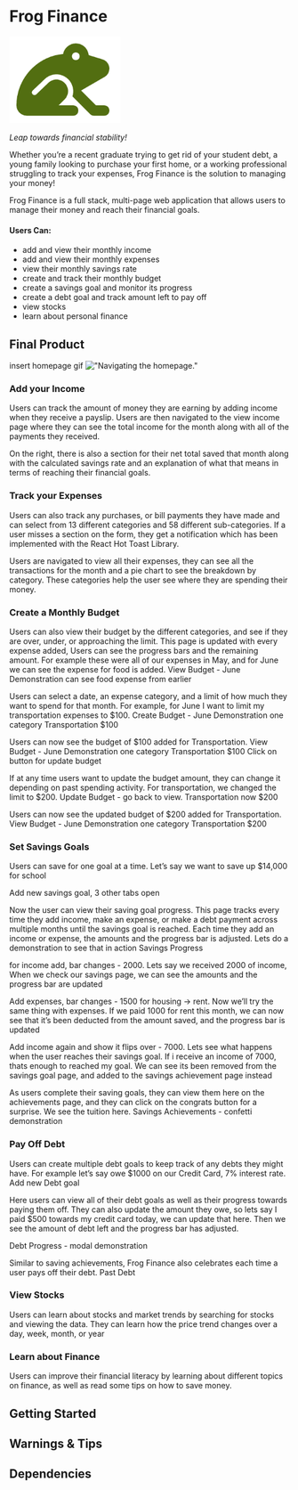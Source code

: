 # Frog Finance

<img src="https://github.com/Shamayal/frog-finance/blob/main/frontend/client/public/frog-logo.png" alt="Frog Finance Logo" width="200px">

_Leap towards financial stability!_

Whether you’re a recent graduate trying to get rid of your student debt, a young family looking to purchase your first home, or a working professional struggling to track your expenses, Frog Finance is the solution to managing your money!

Frog Finance is a full stack, multi-page web application that allows users to manage their money and reach their financial goals.

#### Users Can:

- add and view their monthly income
- add and view their monthly expenses
- view their monthly savings rate
- create and track their monthly budget
- create a savings goal and monitor its progress
- create a debt goal and track amount left to pay off
- view stocks
- learn about personal finance

## Final Product

insert homepage gif
!["Navigating the homepage."]()

### Add your Income

Users can track the amount of money they are earning by adding income when they receive a payslip. Users are then navigated to the view income page where they can see the total income for the month along with all of the payments they received.

On the right, there is also a section for their net total saved that month along with the calculated savings rate and an explanation of what that means in terms of reaching their financial goals.

### Track your Expenses

Users can also track any purchases, or bill payments they have made and can select from 13 different categories and 58 different sub-categories. If a user misses a section on the form, they get a notification which has been implemented with the React Hot Toast Library.

Users are navigated to view all their expenses, they can see all the transactions for the month and a pie chart to see the breakdown by category. These categories help the user see where they are spending their money.

### Create a Monthly Budget

Users can also view their budget by the different categories, and see if they are over, under, or approaching the limit. This page is updated with every expense added, Users can see the progress bars and the remaining amount. For example these were all of our expenses in May, and for June we can see the expense for food is added.
View Budget - June Demonstration can see food expense from earlier

Users can select a date, an expense category, and a limit of how much they want to spend for that month. For example, for June I want to limit my transportation expenses to $100.
Create Budget - June Demonstration one category Transportation $100

Users can now see the budget of $100 added for Transportation.
View Budget - June Demonstration one category Transportation $100
Click on button for update budget

If at any time users want to update the budget amount, they can change it depending on past spending activity. For transportation, we changed the limit to $200.
Update Budget - go back to view. Transportation now $200

Users can now see the updated budget of $200 added for Transportation.
View Budget - June Demonstration one category Transportation $200

### Set Savings Goals

Users can save for one goal at a time. Let’s say we want to save up $14,000 for school

Add new savings goal, 3 other tabs open

Now the user can view their saving goal progress. This page tracks every time they add income, make an expense, or make a debt payment across multiple months until the savings goal is reached. Each time they add an income or expense, the amounts and the progress bar is adjusted. Lets do a demonstration to see that in action
Savings Progress

for income add, bar changes - 2000.
Lets say we received 2000 of income, When we check our savings page, we can see the amounts and the progress bar are updated

Add expenses, bar changes - 1500 for housing -> rent.
Now we’ll try the same thing with expenses. If we paid 1000 for rent this month, we can now see that it’s been deducted from the amount saved, and the progress bar is updated

Add income again and show it flips over - 7000.
Lets see what happens when the user reaches their savings goal. If i receive an income of 7000, thats enough to reached my goal. We can see its been removed from the savings goal page, and added to the savings achievement page instead

As users complete their saving goals, they can view them here on the achievements page, and they can click on the congrats button for a surprise. We see the tuition here.
Savings Achievements - confetti demonstration

### Pay Off Debt

Users can create multiple debt goals to keep track of any debts they might have. For example let’s say owe $1000 on our Credit Card, 7% interest rate.
Add new Debt goal

Here users can view all of their debt goals as well as their progress towards paying them off. They can also update the amount they owe, so lets say I paid $500 towards my credit card today, we can update that here. Then we see the amount of debt left and the progress bar has adjusted.

Debt Progress - modal demonstration

Similar to saving achievements, Frog Finance also celebrates each time a user pays off their debt.
Past Debt

### View Stocks

Users can learn about stocks and market trends by searching for stocks and viewing the data. They can learn how the price trend changes over a day, week, month, or year

### Learn about Finance

Users can improve their financial literacy by learning about different topics on finance, as well as read some tips on how to save money.

## Getting Started

## Warnings & Tips

## Dependencies
